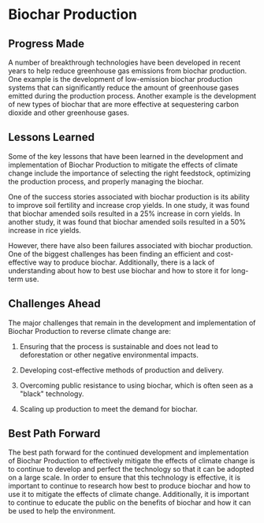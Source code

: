 # Biochar Production

## Progress Made

A number of breakthrough technologies have been developed in recent years to help reduce greenhouse gas emissions from biochar production. One example is the development of low-emission biochar production systems that can significantly reduce the amount of greenhouse gases emitted during the production process. Another example is the development of new types of biochar that are more effective at sequestering carbon dioxide and other greenhouse gases.

## Lessons Learned

Some of the key lessons that have been learned in the development and implementation of Biochar Production to mitigate the effects of climate change include the importance of selecting the right feedstock, optimizing the production process, and properly managing the biochar.

One of the success stories associated with biochar production is its ability to improve soil fertility and increase crop yields. In one study, it was found that biochar amended soils resulted in a 25% increase in corn yields. In another study, it was found that biochar amended soils resulted in a 50% increase in rice yields.

However, there have also been failures associated with biochar production. One of the biggest challenges has been finding an efficient and cost-effective way to produce biochar. Additionally, there is a lack of understanding about how to best use biochar and how to store it for long-term use.

## Challenges Ahead

The major challenges that remain in the development and implementation of Biochar Production to reverse climate change are:

1. Ensuring that the process is sustainable and does not lead to deforestation or other negative environmental impacts.

2. Developing cost-effective methods of production and delivery.

3. Overcoming public resistance to using biochar, which is often seen as a "black" technology.

4. Scaling up production to meet the demand for biochar.

## Best Path Forward

The best path forward for the continued development and implementation of Biochar Production to effectively mitigate the effects of climate change is to continue to develop and perfect the technology so that it can be adopted on a large scale. In order to ensure that this technology is effective, it is important to continue to research how best to produce biochar and how to use it to mitigate the effects of climate change. Additionally, it is important to continue to educate the public on the benefits of biochar and how it can be used to help the environment.
